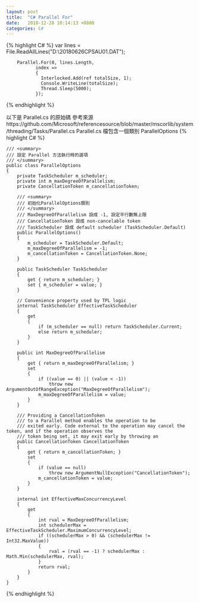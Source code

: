 ```yaml
---
layout: post
title:  "C# Parallel For"
date:   2018-12-28 10:14:13 +0800
categories: C#
---
```

{% highlight C# %}
        var lines = File.ReadAllLines("D:\\20180626CPSAU01.DAT");
        
        Parallel.For(0, lines.Length,
               index =>
               {
                 Interlocked.Add(ref totalSize, 1);
                 Console.WriteLine(totalSize);
                 Thread.Sleep(5000);
               });
{% endhighlight %}

以下是 Parallel.cs 的原始碼
參考來源https://github.com/Microsoft/referencesource/blob/master/mscorlib/system/threading/Tasks/Parallel.cs
Parallel.cs 檔包含一個類別 ParallelOptions
{% highlight C# %}

    /// <summary>
    /// 設定 Parallel 方法執行時的選項
    /// </summary>    
    public class ParallelOptions
    {
        private TaskScheduler m_scheduler;
        private int m_maxDegreeOfParallelism;
        private CancellationToken m_cancellationToken;

        /// <summary>
        /// 初始化ParallelOptions類別
        /// </summary>                
        /// MaxDegreeOfParallelism 設成 -1, 設定平行數無上限
        /// CancellationToken 設成 non-cancelable token
        /// TaskScheduler 設成 default scheduler (TaskScheduler.Default)
        public ParallelOptions()
        {
            m_scheduler = TaskScheduler.Default;
            m_maxDegreeOfParallelism = -1;
            m_cancellationToken = CancellationToken.None;
        }
        
        public TaskScheduler TaskScheduler
        {
            get { return m_scheduler; }
            set { m_scheduler = value; }
        }

        // Convenience property used by TPL logic
        internal TaskScheduler EffectiveTaskScheduler
        {
            get
            {
                if (m_scheduler == null) return TaskScheduler.Current;
                else return m_scheduler;
            }
        }
        
        public int MaxDegreeOfParallelism
        {
            get { return m_maxDegreeOfParallelism; }
            set
            {
                if ((value == 0) || (value < -1))
                    throw new ArgumentOutOfRangeException("MaxDegreeOfParallelism");
                m_maxDegreeOfParallelism = value;
            }
        }

        /// Providing a CancellationToken
        /// to a Parallel method enables the operation to be
        /// exited early. Code external to the operation may cancel the token, and if the operation observes the
        /// token being set, it may exit early by throwing an
        public CancellationToken CancellationToken
        {
            get { return m_cancellationToken; }
            set
            {
                if (value == null)
                    throw new ArgumentNullException("CancellationToken");
                m_cancellationToken = value;
            }
        }

        internal int EffectiveMaxConcurrencyLevel
        {
            get
            {
                int rval = MaxDegreeOfParallelism;
                int schedulerMax = EffectiveTaskScheduler.MaximumConcurrencyLevel;
                if ((schedulerMax > 0) && (schedulerMax != Int32.MaxValue))
                {
                    rval = (rval == -1) ? schedulerMax : Math.Min(schedulerMax, rval);
                }
                return rval;
            }
        }
    }                

{% endhighlight %}
